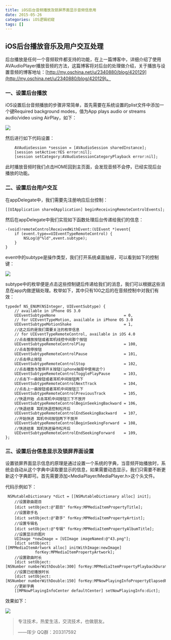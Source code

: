 ```yaml
---
title: iOS后台音频播放及锁屏界面显示音频信息用
date: 2015-05-26
categories: iOS逻辑初窥
tags: []
---
```

## iOS后台播放音乐及用户交互处理

后台播放是任何一个音频软件都支持的功能，在上一篇博客中，详细介绍了使用AVAudioPlayer播放音频的方法，这篇博客将对后台的处理做介绍，关于播放与设置音频的博客地址：[http://my.oschina.net/u/2340880/blog/420129](http://my.oschina.net/u/2340880/blog/420129)。

### 一、设置后台播放

iOS设置后台音频播放的步骤非常简单，首先需要在系统设置的plist文件中添加一个键Required background modes，值为App plays audio or streams audio/video using AirPlay，如下：

![](http://static.oschina.net/uploads/space/2015/0526/153912_NYRK_2340880.png)

然后进行如下代码设置：

```
    AVAudioSession *session = [AVAudioSession sharedInstance];
    [session setActive:YES error:nil];
    [session setCategory:AVAudioSessionCategoryPlayback error:nil];
```

此时播放音频时我们点击HOME回到主页面，会发现音频不会停，已经实现后台播放的功能。

### 二、设置后台用户交互

在appDelegate中，我们需要先注册响应后台控制：

```
[[UIApplication sharedApplication] beginReceivingRemoteControlEvents];
```

然后在appDelegate中我们实现如下函数处理后台传递给我们的信息：

```
-(void)remoteControlReceivedWithEvent:(UIEvent *)event{
    if (event.type==UIEventTypeRemoteControl) {
        NSLog(@"%ld",event.subtype);
    }
}
```

event中的subtype是操作类型，我们打开系统桌面抽屉，可以看到如下的控制键：

![](http://static.oschina.net/uploads/space/2015/0526/155022_kapo_2340880.png)

subtype中的枚举便是点击这些控制键后传递给我们的消息，我们可以根据这些消息在app内做逻辑处理。枚举如下，其中只有100之后的在音频控制中对我们有效：

```
typedef NS_ENUM(NSInteger, UIEventSubtype) {
    // available in iPhone OS 3.0
    UIEventSubtypeNone                              = 0,
    // for UIEventTypeMotion, available in iPhone OS 3.0
    UIEventSubtypeMotionShake                       = 1,
    //这之后的是我们需要关注的枚举信息
    // for UIEventTypeRemoteControl, available in iOS 4.0
    //点击播放按钮或者耳机线控中间那个按钮
    UIEventSubtypeRemoteControlPlay                 = 100,
    //点击暂停按钮
    UIEventSubtypeRemoteControlPause                = 101,
    //点击停止按钮
    UIEventSubtypeRemoteControlStop                 = 102,
    //点击播放与暂停开关按钮(iphone抽屉中使用这个)
    UIEventSubtypeRemoteControlTogglePlayPause      = 103,
    //点击下一曲按钮或者耳机中间按钮两下
    UIEventSubtypeRemoteControlNextTrack            = 104,
    //点击上一曲按钮或者耳机中间按钮三下   
    UIEventSubtypeRemoteControlPreviousTrack        = 105,
    //快退开始 点击耳机中间按钮三下不放开
    UIEventSubtypeRemoteControlBeginSeekingBackward = 106,
    //快退结束 耳机快退控制松开后
    UIEventSubtypeRemoteControlEndSeekingBackward   = 107,
    //开始快进 耳机中间按钮两下不放开
    UIEventSubtypeRemoteControlBeginSeekingForward  = 108,
    //快进结束 耳机快进操作松开后
    UIEventSubtypeRemoteControlEndSeekingForward    = 109,
};
```

### 三、设置后台信息显示及锁屏界面设置

设置锁屏界面显示信息的原理是通过设置一个系统的字典，当音频开始播放时，系统会自动从这个字典中读取要显示的信息，如果需要动态显示，我们只需要不断更新这个字典即可。首先需要添加<MediaPlayer/MediaPlayer.h>这个头文件。

代码示例如下：

```
 NSMutableDictionary *dict = [[NSMutableDictionary alloc] init];
    //设置歌曲题目
    [dict setObject:@"题目" forKey:MPMediaItemPropertyTitle];
    //设置歌手名
    [dict setObject:@"歌手" forKey:MPMediaItemPropertyArtist];
    //设置专辑名
    [dict setObject:@"专辑" forKey:MPMediaItemPropertyAlbumTitle];
    //设置显示的图片
    UIImage *newImage = [UIImage imageNamed:@"43.png"];
    [dict setObject:[[MPMediaItemArtwork alloc] initWithImage:newImage]
             forKey:MPMediaItemPropertyArtwork];
    //设置歌曲时长
    [dict setObject:[NSNumber numberWithDouble:300] forKey:MPMediaItemPropertyPlaybackDuration];
    //设置已经播放时长
    [dict setObject:[NSNumber numberWithDouble:150] forKey:MPNowPlayingInfoPropertyElapsedPlaybackTime]; 
    //更新字典
    [[MPNowPlayingInfoCenter defaultCenter] setNowPlayingInfo:dict];
```

效果如下：

![](http://static.oschina.net/uploads/space/2015/0526/162609_oD80_2340880.png)

> 专注技术，热爱生活，交流技术，也做朋友。
> 
> ——珲少 QQ群：203317592
